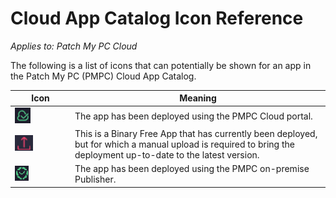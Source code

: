 # Cloud App Catalog Icon Reference

_Applies to: Patch My PC Cloud_

The following is a list of icons that can potentially be shown for an app in the Patch My PC (PMPC) Cloud App Catalog.

<table><thead><tr><th width="82">Icon</th><th>Meaning</th></tr></thead><tbody><tr><td><img src="../../_images/gitbook/image (1948).png" alt="Deployed via PMPC Cloud" data-size="original"></td><td>The app has been deployed using the PMPC Cloud portal.</td></tr><tr><td><img src="../../_images/gitbook/image (1949).png" alt="Binary Free App requiring a newer version to be uploaded" data-size="original"></td><td>This is a Binary Free App that has currently been deployed, but for which a manual upload is required to bring the deployment up-to-date to the latest version. </td></tr><tr><td><img src="../../_images/gitbook/image (1950).png" alt="Deployed via on-premise Publisher" data-size="original"></td><td>The app has been deployed using the PMPC on-premise Publisher.</td></tr></tbody></table>
